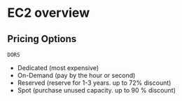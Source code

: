 # EC2 overview

## Pricing Options

`DORS`
- Dedicated (most expensive)
- On-Demand (pay by the hour or second)
- Reserved (reserve for 1-3 years. up to 72% discount)
- Spot (purchase unused capacity. up to 90 % discount)
